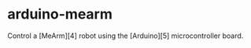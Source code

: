 # arduino-mearm

Control a [MeArm][4] robot using the [Arduino][5] microcontroller board.

[1]: http://mearm.com/
[2]: https://www.arduino.cc/

